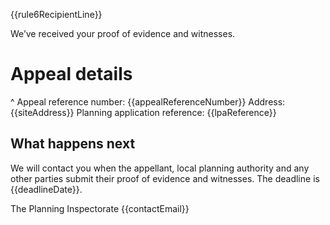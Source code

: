 {{rule6RecipientLine}}

We’ve received your proof of evidence and witnesses.

# Appeal details

^ Appeal reference number: {{appealReferenceNumber}}
Address: {{siteAddress}}
Planning application reference: {{lpaReference}}

## What happens next

We will contact you when the appellant, local planning authority  and any other parties submit their proof of evidence and witnesses. The deadline is {{deadlineDate}}.

The Planning Inspectorate
{{contactEmail}}
